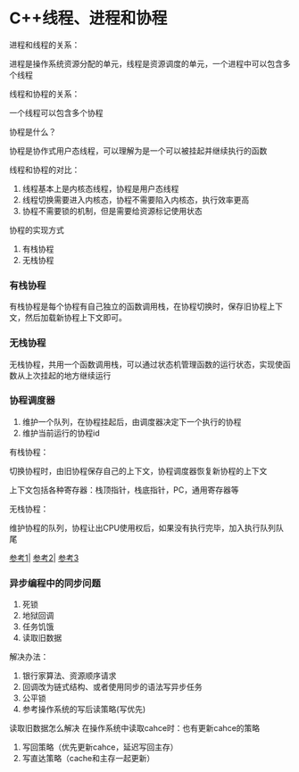 # C++线程、进程和协程

进程和线程的关系：

进程是操作系统资源分配的单元，线程是资源调度的单元，一个进程中可以包含多个线程

线程和协程的关系：

一个线程可以包含多个协程

协程是什么？

协程是协作式用户态线程，可以理解为是一个可以被挂起并继续执行的函数

线程和协程的对比：
1. 线程基本上是内核态线程，协程是用户态线程
2. 线程切换需要进入内核态，协程不需要陷入内核态，执行效率更高
3. 协程不需要锁的机制，但是需要给资源标记使用状态


协程的实现方式
1. 有栈协程
2. 无栈协程

### 有栈协程

有栈协程是每个协程有自己独立的函数调用栈，在协程切换时，保存旧协程上下文，然后加载新协程上下文即可。


### 无栈协程

无栈协程，共用一个函数调用栈，可以通过状态机管理函数的运行状态，实现使函数从上次挂起的地方继续运行

### 协程调度器

1. 维护一个队列，在协程挂起后，由调度器决定下一个执行的协程
2. 维护当前运行的协程id

有栈协程：

切换协程时，由旧协程保存自己的上下文，协程调度器恢复新协程的上下文

上下文包括各种寄存器：栈顶指针，栈底指针，PC，通用寄存器等


无栈协程：

维护协程的队列，协程让出CPU使用权后，如果没有执行完毕，加入执行队列队尾

[参考1](https://zhuanlan.zhihu.com/p/484820117)|
[参考2](https://blog.csdn.net/qq_29426201/article/details/147415324)|
[参考3](https://blog.csdn.net/weixin_43925427/article/details/144563825)

### 异步编程中的同步问题

1. 死锁
2. 地狱回调
3. 任务饥饿
4. 读取旧数据

解决办法：
1. 银行家算法、资源顺序请求
2. 回调改为链式结构、或者使用同步的语法写异步任务
3. 公平锁
4. 参考操作系统的写后读策略(写优先)

读取旧数据怎么解决
在操作系统中读取cahce时：也有更新cahce的策略
1. 写回策略（优先更新cahce，延迟写回主存）
2. 写直达策略（cache和主存一起更新）



